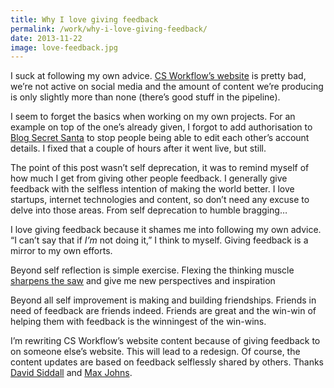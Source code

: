 ```yaml
---
title: Why I love giving feedback
permalink: /work/why-i-love-giving-feedback/
date: 2013-11-22
image: love-feedback.jpg
---
```

I suck at following my own advice. <a href="http://csworkflow.com" target="_blank">CS Workflow&#8217;s website</a> is pretty bad, we&#8217;re not active on social media and the amount of content we&#8217;re producing is only slightly more than none (there&#8217;s good stuff in the pipeline).

I seem to forget the basics when working on my own projects. For an example on top of the one&#8217;s already given, I forgot to add authorisation to <a href="http://secretsanta.csworkflow.com" target="_blank">Blog Secret Santa</a> to stop people being able to edit each other&#8217;s account details. I fixed that a couple of hours after it went live, but still.

The point of this post wasn&#8217;t self deprecation, it was to remind myself of how much I get from giving other people feedback. I generally give feedback with the selfless intention of making the world better. I love startups, internet technologies and content, so don&#8217;t need any excuse to delve into those areas. From self deprecation to humble bragging&#8230;

I love giving feedback because it shames me into following my own advice. &#8220;I can&#8217;t say that if *I&#8217;m* not doing it,&#8221; I think to myself. Giving feedback is a mirror to my own efforts.

Beyond self reflection is simple exercise. Flexing the thinking muscle [sharpens the saw][1] and give me new perspectives and inspiration

Beyond all self improvement is making and building friendships. Friends in need of feedback are friends indeed. Friends are great and the win-win of helping them with feedback is the winningest of the win-wins.

I&#8217;m rewriting CS Workflow&#8217;s website content because of giving feedback to on someone else&#8217;s website. This will lead to a redesign. Of course, the content updates are based on feedback selflessly shared by others. Thanks <a href="http://worldcricketwatch.com" target="_blank">David Siddall</a> and <a href="https://twitter.com/MxDEJ" target="_blank">Max Johns</a>.

 [1]: https://www.stephencovey.com/7habits/7habits-habit7.php